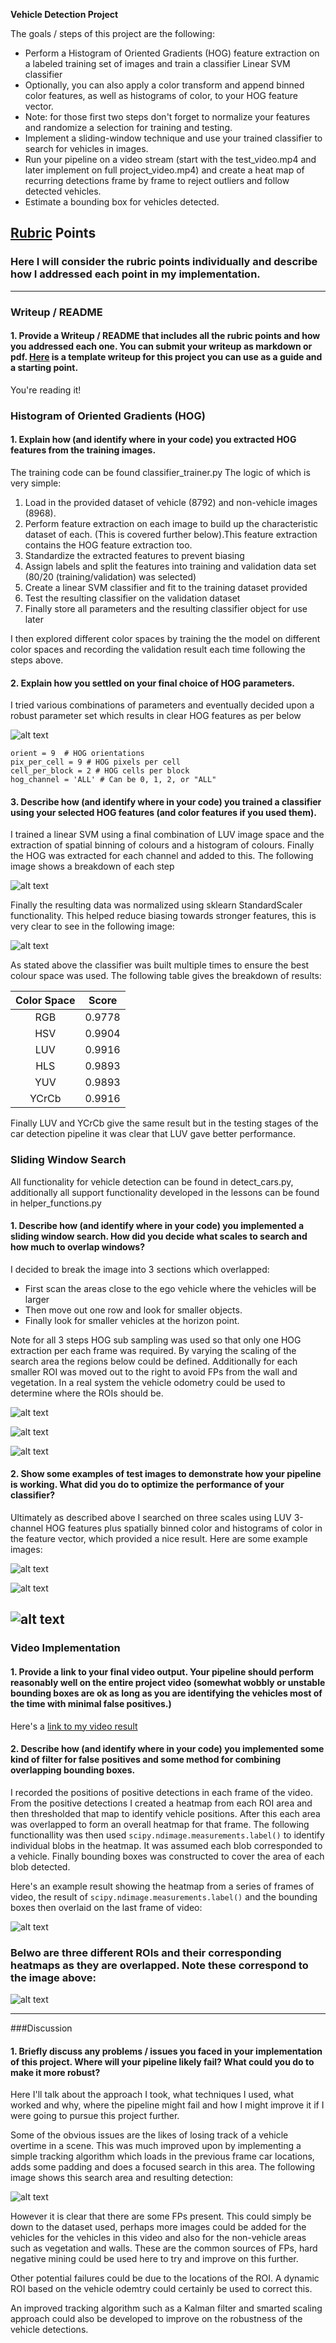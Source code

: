 **Vehicle Detection Project**

The goals / steps of this project are the following:

* Perform a Histogram of Oriented Gradients (HOG) feature extraction on a labeled training set of images and train a classifier Linear SVM classifier
* Optionally, you can also apply a color transform and append binned color features, as well as histograms of color, to your HOG feature vector. 
* Note: for those first two steps don't forget to normalize your features and randomize a selection for training and testing.
* Implement a sliding-window technique and use your trained classifier to search for vehicles in images.
* Run your pipeline on a video stream (start with the test_video.mp4 and later implement on full project_video.mp4) and create a heat map of recurring detections frame by frame to reject outliers and follow detected vehicles.
* Estimate a bounding box for vehicles detected.

[//]: # (Image References)
[image1]: ./output_images/HOG.png
[image2]: ./output_images/color_hog_features_LUV.png
[image3]: ./output_images/normalized_features_LUV.png
[image4]: ./output_images/first_row_of_search_areas.png
[image5]: ./output_images/second_row_of_search_areas.png
[image6]: ./output_images/third_row_of_search_areas.png
[image7]: ./output_images/final_result_1.png
[image8]: ./output_images/final_result_2.png
[image9]: ./output_images/final_result_3.png
[image10]: ./output_images/heat_map_final.png
[image11]: ./output_images/tracking_breakdown.png
[video1]: ./project_video_result.mp4

## [Rubric](https://review.udacity.com/#!/rubrics/513/view) Points
### Here I will consider the rubric points individually and describe how I addressed each point in my implementation.  

---
### Writeup / README

#### 1. Provide a Writeup / README that includes all the rubric points and how you addressed each one.  You can submit your writeup as markdown or pdf.  [Here](https://github.com/udacity/CarND-Vehicle-Detection/blob/master/writeup_template.md) is a template writeup for this project you can use as a guide and a starting point.  

You're reading it!

### Histogram of Oriented Gradients (HOG)

#### 1. Explain how (and identify where in your code) you extracted HOG features from the training images.

The training code can be found classifier_trainer.py The logic of which is very simple:

1. Load in the provided dataset of vehicle (8792) and non-vehicle images (8968).
2. Perform feature extraction on each image to build up the characteristic dataset of each. (This is covered further below).This feature extraction contains the HOG feature extraction too.
3. Standardize the extracted features to prevent biasing
4. Assign labels and split the features into training and validation data set (80/20 (training/validation) was selected)
5. Create a linear SVM classifier and fit to the training dataset provided
6. Test the resulting classifier on the validation dataset
7. Finally store all parameters and the resulting classifier object for use later

I then explored different color spaces by training the the model on different color spaces and recording the validation result each time following the steps above.


#### 2. Explain how you settled on your final choice of HOG parameters.

I tried various combinations of parameters and eventually decided upon a robust parameter set which results in clear HOG features as per below

![alt text][image1]

~~~
orient = 9  # HOG orientations
pix_per_cell = 9 # HOG pixels per cell
cell_per_block = 2 # HOG cells per block
hog_channel = 'ALL' # Can be 0, 1, 2, or "ALL"
~~~

#### 3. Describe how (and identify where in your code) you trained a classifier using your selected HOG features (and color features if you used them).

I trained a linear SVM using a final combination of LUV image space and the extraction of spatial binning of colours and a histogram of colours. Finally the HOG was extracted for each channel and added to this. The following image shows a breakdown of each step

![alt text][image2]

Finally the resulting data was normalized using sklearn StandardScaler functionality. This helped reduce biasing towards stronger features, this is very clear to see in the following image:

![alt text][image3]

As stated above the classifier was built multiple times to ensure the best colour space was used. The following table gives the breakdown of results:

| Color Space  | Score   | 
|:-------------:|:-------------:| 
| RGB      | 0.9778      | 
| HSV      | 0.9904      |
| LUV     | 0.9916     |
| HLS      |  0.9893       |
| YUV      |  0.9893       |
| YCrCb      |   0.9916      |

Finally LUV and YCrCb give the same result but in the testing stages of the car detection pipeline it was clear that LUV gave better performance.

### Sliding Window Search

All functionality for vehicle detection can be found in detect_cars.py, additionally all support functionality developed in the lessons can be found in helper_functions.py

#### 1. Describe how (and identify where in your code) you implemented a sliding window search.  How did you decide what scales to search and how much to overlap windows?

I decided to break the image into 3 sections which overlapped:
* First scan the areas close to the ego vehicle where the vehicles will be larger 
* Then move out one row and look for smaller objects. 
* Finally look for smaller vehicles at the horizon point.

Note for all  3 steps HOG sub sampling was used so that only one HOG extraction per each frame was required. By varying the scaling of the search area the regions below could be defined. Additionally for each smaller ROI was moved out to the right to avoid FPs from the wall and vegetation. In a real system the vehicle odometry could be used to determine where the ROIs should be. 

![alt text][image4]

![alt text][image5]

![alt text][image6]

#### 2. Show some examples of test images to demonstrate how your pipeline is working.  What did you do to optimize the performance of your classifier?

Ultimately as described above I searched on three scales using LUV 3-channel HOG features plus spatially binned color and histograms of color in the feature vector, which provided a nice result.  Here are some example images:

![alt text][image7]

![alt text][image8]

![alt text][image9]
---

### Video Implementation

#### 1. Provide a link to your final video output.  Your pipeline should perform reasonably well on the entire project video (somewhat wobbly or unstable bounding boxes are ok as long as you are identifying the vehicles most of the time with minimal false positives.)

Here's a [link to my video result][video1]


#### 2. Describe how (and identify where in your code) you implemented some kind of filter for false positives and some method for combining overlapping bounding boxes.

I recorded the positions of positive detections in each frame of the video.  From the positive detections I created a heatmap from each ROI area and then thresholded that map to identify vehicle positions. After this each area was overlapped to form an overall heatmap for that frame.  The following functionallity was then used `scipy.ndimage.measurements.label()` to identify individual blobs in the heatmap. It was assumed each blob corresponded to a vehicle.  Finally bounding boxes was constructed to cover the area of each blob detected.  

Here's an example result showing the heatmap from a series of frames of video, the result of `scipy.ndimage.measurements.label()` and the bounding boxes then overlaid on the last frame of video:

![alt text][image7]


### Belwo are three different ROIs and their corresponding heatmaps as they are overlapped. Note these correspond to the image above:

![alt text][image10]

---

###Discussion

#### 1. Briefly discuss any problems / issues you faced in your implementation of this project.  Where will your pipeline likely fail?  What could you do to make it more robust?

Here I'll talk about the approach I took, what techniques I used, what worked and why, where the pipeline might fail and how I might improve it if I were going to pursue this project further.  

Some of the obvious issues are the likes of losing track of a vehicle overtime in a scene. This was much improved upon by implementing a simple tracking algorithm which loads in the previous frame car locations, adds some padding and does a focused search in this area. The following image shows this search area and resulting detection:

![alt text][image11]

However it is clear that there are some FPs present. This could simply be down to the dataset used, perhaps more images could be added for the vehicles for the vehicles in this video and also for the non-vehicle areas such as vegetation and walls. These are the common sources of FPs, hard negative mining could be used here to try and improve on this further.

Other potential failures could be due to the locations of the ROI. A dynamic ROI based on the vehicle odemtry could certainly be used to correct this.

An improved tracking algorithm such as a Kalman filter and smarted scaling approach could also be developed to improve on the robustness of the vehicle detections.
